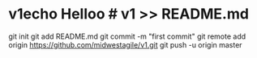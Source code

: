 # v1echo Helloo # v1 >> README.md
git init
git add README.md
git commit -m "first commit"
git remote add origin https://github.com/midwestagile/v1.git
git push -u origin master
 
